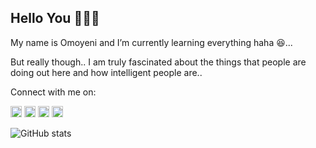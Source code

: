 ## Hello You 🙋🏾‍♀️

My name is Omoyeni and I’m currently learning everything haha 😆...

But really though.. I am truly fascinated about the things that people are doing out here and how intelligent people are..

Connect with me on:

[<img src='https://cdn.jsdelivr.net/npm/simple-icons@3.0.1/icons/github.svg' alt='github' height='18'>](https://github.com/OmoyeniO)  [<img src='https://cdn.jsdelivr.net/npm/simple-icons@3.0.1/icons/instagram.svg' alt='instagram' height='18'>](https://www.instagram.com/yeni.dipe/)  [<img src='https://cdn.jsdelivr.net/npm/simple-icons@3.0.1/icons/twitter.svg' alt='twitter' height='18'>](https://twitter.com/yeni_dipe) [<img src='https://cdn.jsdelivr.net/npm/simple-icons@3.0.1/icons/linkedin.svg' alt='linkedin' height='18'>](https://www.linkedin.com/in/omoyeni-ogundipe)

![GitHub stats](https://github-readme-stats.vercel.app/api?username=OmoyeniO&show_icons=true)  

<!---
OmoyeniO/OmoyeniO is a ✨ special ✨ repository because its `README.md` (this file) appears on your GitHub profile.
You can click the Preview link to take a look at your changes.
--->
